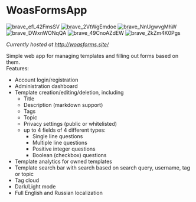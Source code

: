 # WoasFormsApp 

![brave_efL42FmsSV](https://github.com/user-attachments/assets/07e16612-f727-4417-b012-1b0a1fb510a6)
![brave_2VtWgEmdoe](https://github.com/user-attachments/assets/38d7abfb-28b7-4164-a39c-04092ccd4756)
![brave_NnUgwvgMhW](https://github.com/user-attachments/assets/29416e5f-421e-4c7a-b00b-203fe33fdb1c)
![brave_DWxnWONqQA](https://github.com/user-attachments/assets/79996822-99af-43cb-88a4-ed1ec905ac4e)
![brave_49CnoAZdEW](https://github.com/user-attachments/assets/35b2378a-db0b-45da-b42b-aed2d2fe62b4)
![brave_ZkZm4K0Pgs](https://github.com/user-attachments/assets/38361ff7-7a75-4c08-9f7d-c6d83f21e094)


*Currently hosted at http://woasforms.site/*



Simple web app for managing templates and filling out forms based on them.  
Features:
 - Account login/registration
 - Administration dashboard
 - Template creation/editing/deletion, including
     - Title
     - Description (markdown support)
     - Tags
     - Topic
     - Privacy settings (public or whitelisted)
     - up to 4 fields of 4 different types:
         - Single line questions
         - Multiple line questions
         - Positive integer questions
         - Boolean (checkbox) questions
 - Template analytics for owned templates
 - Template search bar with search based on search query, username, tag or topic
 - Tag cloud
 - Dark/Light mode
 - Full English and Russian localization
